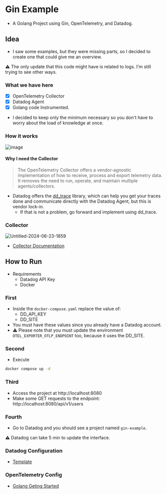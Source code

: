 # Gin Example
- A Golang Project using Gin, OpenTelemetry, and Datadog.

## Idea
- I saw some examples, but they were missing parts, so I decided to create one that could give me an overview.

⚠️ The only update that this code might have is related to logs. I'm still trying to see other ways.

### What we have here
- [X] OpenTelemetry Collector
- [X] Datadog Agent
- [X] Golang code Instrumented.

- I decided to keep only the minimum necessary so you don't have to worry about the load of knowledge at once.

### How it works
![image](https://github.com/Gullity/gin_example/assets/22896810/6c19a706-cd42-4e79-8aae-e7461577f6a8)

#### Why I need the Collector
> The OpenTelemetry Collector offers a vendor-agnostic implementation of how to receive, process and export telemetry data.
> It removes the need to run, operate, and maintain multiple agents/collectors.

- Datadog offers the [dd_trace](https://github.com/DataDog/dd-trace-go) library, which can help you get your traces done and communicate directly with the Datadog Agent, but this is vendor lock-in.
  - If that is not a problem, go forward and implement using dd_trace.


### Collector
![Untitled-2024-06-23-1859](https://github.com/Gullity/gin_example/assets/22896810/a00b9d36-a355-4f23-903e-f620cbe58219)

- [Collector Documentation](https://opentelemetry.io/docs/collector/)

## How to Run
- Requirements
  - Datadog API Key
  - Docker
 
### First
- Inside the `docker-compose.yaml` replace the value of:
  - DD_API_KEY
  - DD_SITE
- You must have these values since you already have a Datadog account.
- ⚠️ Please note that you must update the environment `OTEL_EXPORTER_OTLP_ENDPOINT` too, because it uses the DD_SITE.

### Second
- Execute

```sh
docker compose up -d
```

### Third
- Access the project at http://localhost:8080
- Make some GET requests to the endpoint: http://localhost:8080/api/v1/users

### Fourth
- Go to Datadog and you should see a project named `gin-example`.

⚠️ Datadog can take 5 min to update the interface. 


### Datadog Configuration
- [Template](https://github.com/DataDog/datadog-agent/blob/7.35.0/pkg/config/config_template.yaml)

### OpenTelemetry Config
- [Golang Geting Started](https://opentelemetry.io/docs/languages/go/getting-started/)

